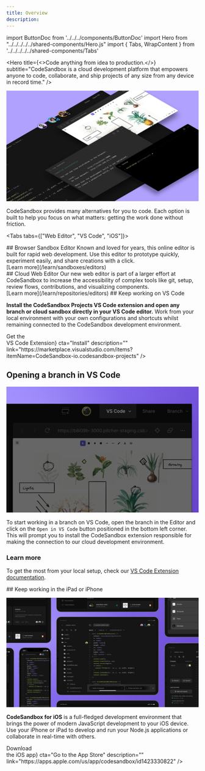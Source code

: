 ```yaml
---
title: Overview
description:
---
```


import ButtonDoc from '../../../components/ButtonDoc'
import Hero from "../../../../../shared-components/Hero.js"
import { Tabs, WrapContent } from '../../../../../shared-components/Tabs'

<Hero 
  title={<>Code anything from idea to production.</>}
  subtitle="CodeSandbox is a cloud development platform that empowers anyone to code, collaborate, and ship projects of any size from any device in record time."
/>

![](../images/cover-projects.jpg)

CodeSandbox provides many alternatives for you to code. Each option is built to help you focus on what matters: getting the work done without friction. 

<Tabs tabs={["Web Editor", "VS Code", "iOS"]}>

<WrapContent>
## Browser Sandbox Editor
  Known and loved for years, this online editor is built for rapid web development. Use this editor to prototype quickly, experiment easily, and share creations with a click. 
  <br/>
  [Learn more](/learn/sandboxes/editors) 
  <br/>
## Cloud Web Editor
    Our new web editor is part of a larger effort at CodeSandbox to increase the accessibility of complex tools like git, setup, review flows, contributions, and visualizing components. 
    <br/>
  [Learn more](/learn/repositories/editors) 
    
</WrapContent>

<WrapContent>
## Keep working on VS Code

**Install the CodeSandbox Projects VS Code extension and open any branch or cloud sandbox directly in your VS Code editor.** Work from your local environment with your own configurations and shortcuts whilst remaining connected to the CodeSandbox development environment.

<div className="ctaContainer">
    <ButtonDoc title={<>Get the <br/>VS Code Extension</>} cta="Install" description="" link="https://marketplace.visualstudio.com/items?itemName=CodeSandbox-io.codesandbox-projects" />
</div>

## Opening a branch in VS Code

![Open in vscode button](../images/getting-openvscode.png)

To start working in a branch on VS Code, open the branch in the Editor and click on the `Open in VS Code` button positioned in the bottom left corner. This will prompt you to install the CodeSandbox extension  responsible for making the connection to our cloud development environment.

### Learn more

To get the most from your local setup, check our [VS Code Extension documentation](https://codesandbox.io/docs/vscode).    
</WrapContent>

<WrapContent>
## Keep working in the iPad or iPhone

![iOS-App](../images/iOS-iPad.jpg)

**CodeSandbox for iOS** is a full-fledged development environment that brings the power of modern JavaScript development to your iOS device. Use your iPhone or iPad to develop and run your Node.js applications or collaborate in real-time with others.

<div className="ctaContainer">
    <ButtonDoc title={<>Download <br/>the iOS app</>} cta="Go to the App Store" description="" link="https://apps.apple.com/us/app/codesandbox/id1423330822" />
</div>

</WrapContent>
    
</Tabs>

